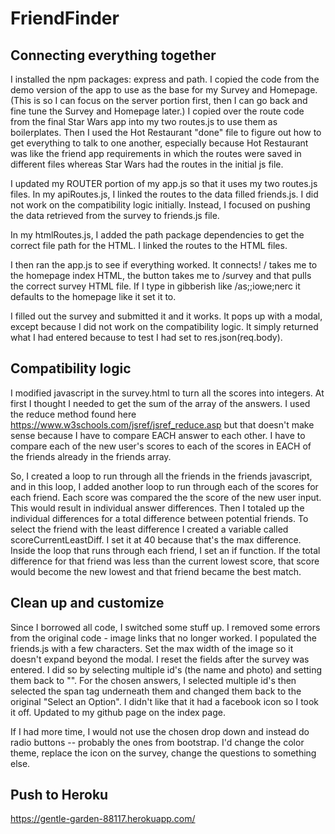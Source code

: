 # FriendFinder

## Connecting everything together
I installed the npm packages: express and path.
I copied the code from the demo version of the app to use as the base for my Survey and Homepage. (This is so I can focus on the server portion first, then I can go back and fine tune the Survey and Homepage later.)
I copied over the route code from the final Star Wars app into my two routes.js to use them as boilerplates.
Then I used the Hot Restaurant "done" file to figure out how to get everything to talk to one another, especially because Hot Restaurant was like the friend app requirements in which the routes were saved in different files whereas Star Wars had the routes in the initial js file. 

I updated my ROUTER portion of my app.js so that it uses my two routes.js files.
In my apiRoutes.js, I linked the routes to the data filled friends.js. I did not work on the compatibility logic initially. Instead, I focused on pushing the data retrieved from the survey to friends.js file. 

In my htmlRoutes.js, I added the path package dependencies to get the correct file path for the HTML. I linked the routes to the HTML files.

I then ran the app.js to see if everything worked. It connects! / takes me to the homepage index HTML, the button takes me to /survey and that pulls the correct survey HTML file. If I type in gibberish like /as;;iowe;nerc it defaults to the homepage like it set it to. 

I filled out the survey and submitted it and it works. It pops up with a modal, except because I did not work on the compatibility logic. It simply returned what I had entered because to test I had set to res.json(req.body).

## Compatibility logic
I modified javascript in the survey.html to turn all the scores into integers.
At first I thought I needed to get the sum of the array of the answers. I used the reduce method found here https://www.w3schools.com/jsref/jsref_reduce.asp but that doesn't make sense because I have to compare EACH answer to each other. I have to compare each of the new user's scores to each of the scores in EACH of the friends already in the friends array. 

So, I created a loop to run through all the friends in the friends javascript, and in this loop, I added another loop to run through each of the scores for each friend. Each score was compared the the score of the new user input. This would result in individual answer differences. Then I totaled up the individual differences for a total difference between potential friends. 
To select the friend with the least difference I created a variable called scoreCurrentLeastDiff. I set it at 40 because that's the max difference. 
Inside the loop that runs through each friend, I set an if function. If the total difference for that friend was less than the current lowest score, that score would become the new lowest and that friend became the best match. 

## Clean up and customize
Since I borrowed all code, I switched some stuff up.
I removed some errors from the original code - image links that no longer worked. 
I populated the friends.js with a few characters. Set the max width of the image so it doesn't expand beyond the modal.
I reset the fields after the survey was entered. I did so by selecting multiple id's (the name and photo) and setting them back to "". For the chosen answers, I selected multiple id's then selected the span tag underneath them and changed them back to the original "Select an Option".
I didn't like that it had a facebook icon so I took it off. 
Updated to my github page on the index page.

If I had more time, I would not use the chosen drop down and instead do radio buttons -- probably the ones from bootstrap. 
I'd change the color theme, replace the icon on the survey, change the questions to something else. 

## Push to Heroku 
https://gentle-garden-88117.herokuapp.com/
